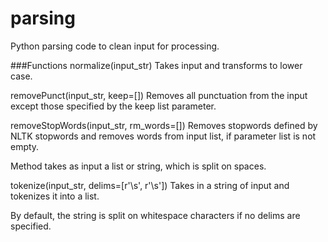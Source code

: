 parsing
=======

Python parsing code to clean input for processing.

###Functions
normalize(input_str)
  Takes input and transforms to lower case.

removePunct(input_str, keep=[])
  Removes all punctuation from the input except those specified by the keep list parameter.

removeStopWords(input_str, rm_words=[])
  Removes stopwords defined by NLTK stopwords and removes words from input list, 
  if parameter list is not empty. 
 
  Method takes as input a list or string, which is split on spaces.

tokenize(input_str, delims=[r'\s', r'\s'])
  Takes in a string of input and tokenizes it into a list. 
 
  By default, the string is split on whitespace characters if no delims are specified.
